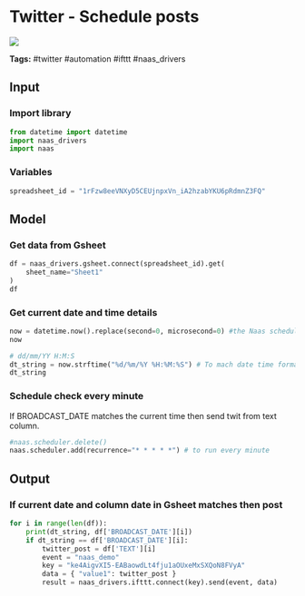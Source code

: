 # Twitter - Schedule posts
<a href="https://app.naas.ai/user-redirect/naas/downloader?url=https://raw.githubusercontent.com/jupyter-naas/awesome-notebooks/master/Twitter/Twitter_Schedule_posts.ipynb" target="_parent"><img src="https://naasai-public.s3.eu-west-3.amazonaws.com/open_in_naas.svg"/></a>

**Tags:** #twitter #automation #ifttt #naas_drivers

## Input

### Import library


```python
from datetime import datetime
import naas_drivers
import naas
```

### Variables


```python
spreadsheet_id = "1rFzw8eeVNXyD5CEUjnpxVn_iA2hzabYKU6pRdmnZ3FQ"
```

## Model

### Get data from Gsheet


```python
df = naas_drivers.gsheet.connect(spreadsheet_id).get(
    sheet_name="Sheet1"
)
df
```

### Get current date and time details


```python
now = datetime.now().replace(second=0, microsecond=0) #the Naas scheduler only allow minutes
now
```


```python
# dd/mm/YY H:M:S
dt_string = now.strftime("%d/%m/%Y %H:%M:%S") # To mach date time format in google sheet
dt_string
```

### Schedule check every minute
If BROADCAST_DATE matches the current time then send twit from text column.


```python
#naas.scheduler.delete()
naas.scheduler.add(recurrence="* * * * *") # to run every minute
```

## Output

### If current date and column date in Gsheet matches then post


```python
for i in range(len(df)):
    print(dt_string, df['BROADCAST_DATE'][i])
    if dt_string == df['BROADCAST_DATE'][i]:
        twitter_post = df['TEXT'][i]
        event = "naas_demo"
        key = "ke4AigvXI5-EABaowdLt4fju1aOUxeMxSXQoN8FVyA"
        data = { "value1": twitter_post }
        result = naas_drivers.ifttt.connect(key).send(event, data)   
```
